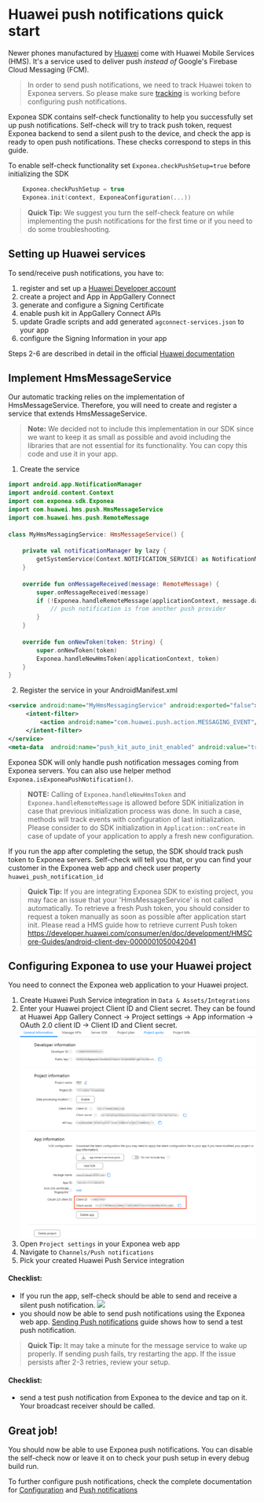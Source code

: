 
# Huawei push notifications quick start

Newer phones manufactured by [Huawei](https://huaweimobileservices.com/)  come with Huawei Mobile Services (HMS). It's a service used to deliver push _instead of_ Google's Firebase Cloud Messaging (FCM).

> In order to send push notifications, we need to track Huawei token to Exponea servers. So please make sure [tracking](./TRACKING.md) is working before configuring push notifications.

Exponea SDK contains self-check functionality to help you successfully set up push notifications. Self-check will try to track push token, request Exponea backend to send a silent push to the device, and check the app is ready to open push notifications. These checks correspond to steps in this guide.

To enable self-check functionality set `Exponea.checkPushSetup=true` before initializing the SDK

``` kotlin
    Exponea.checkPushSetup = true
    Exponea.init(context, ExponeaConfiguration(...))
```

> **Quick Tip:** We suggest you turn the self-check feature on while implementing the push notifications for the first time or if you need to do some troubleshooting.

## Setting up Huawei services
To send/receive push notifications, you have to:
1. register and set up a [Huawei Developer account](https://developer.huawei.com/consumer/en/console)
2. create a project and App in AppGallery Connect
3. generate and configure a Signing Certificate
4. enable push kit in AppGallery Connect APIs
5. update Gradle scripts and add generated `agconnect-services.json` to your app
6. configure the Signing Information in your app

Steps 2-6 are described in detail in the official [Huawei documentation](https://developer.huawei.com/consumer/en/codelab/HMSPreparation/index.html#0)

## Implement HmsMessageService

Our automatic tracking relies on the implementation of HmsMessageService. Therefore, you will need to create and register a service that extends HmsMessageService.

> **Note:** We decided not to include this implementation in our SDK since we want to keep it as small as possible and avoid including the libraries that are not essential for its functionality. You can copy this code and use it in your app.

1. Create the service
``` kotlin
import android.app.NotificationManager  
import android.content.Context  
import com.exponea.sdk.Exponea  
import com.huawei.hms.push.HmsMessageService  
import com.huawei.hms.push.RemoteMessage

class MyHmsMessagingService: HmsMessageService() {

    private val notificationManager by lazy {
        getSystemService(Context.NOTIFICATION_SERVICE) as NotificationManager
    }

    override fun onMessageReceived(message: RemoteMessage) {
        super.onMessageReceived(message)
        if (!Exponea.handleRemoteMessage(applicationContext, message.dataOfMap, notificationManager)) {
            // push notification is from another push provider
        }
    }

    override fun onNewToken(token: String) {
        super.onNewToken(token)
        Exponea.handleNewHmsToken(applicationContext, token)
    }
}
```

2. Register the service in your AndroidManifest.xml
```xml
<service android:name="MyHmsMessagingService" android:exported="false">  
     <intent-filter> 
         <action android:name="com.huawei.push.action.MESSAGING_EVENT"/>  
     </intent-filter>
</service>  
<meta-data  android:name="push_kit_auto_init_enabled" android:value="true"/>
```
Exponea SDK will only handle push notification messages coming from Exponea servers. You can also use helper method `Exponea.isExponeaPushNotification()`.

> **NOTE:** Calling of `Exponea.handleNewHmsToken` and `Exponea.handleRemoteMessage` is allowed before SDK initialization in case that previous initialization process was done. In such a case, methods will track events with configuration of last initialization. Please consider to do SDK initialization in `Application::onCreate` in case of update of your application to apply a fresh new configuration.

If you run the app after completing the setup, the SDK should track push token to Exponea servers. Self-check will tell you that, or you can find your customer in the Exponea web app and check user property `huawei_push_notification_id`

> **Quick Tip:** If you are integrating Exponea SDK to existing project, you may face an issue that your 'HmsMessageService' is not called automatically.
> To retrieve a fresh Push token, you should consider to request a token manually as soon as possible after application start init.
> Please read a HMS guide how to retrieve current Push token https://developer.huawei.com/consumer/en/doc/development/HMSCore-Guides/android-client-dev-0000001050042041

## Configuring Exponea to use your Huawei project 
 You need to connect the Exponea web application to your Huawei project.
   1. Create Huawei Push Service integration in `Data & Assets/Integrations` 
   2. Enter your Huawei project Client ID and Client secret. They can be found at Huawei App Gallery Connect -> Project settings -> App information -> OAuth 2.0 client ID -> Client ID and Client secret. 
   ![](pics/huawei1.png)
   3. Open `Project settings` in your Exponea web app
   4. Navigate to `Channels/Push notifications`
   5. Pick your created Huawei Push Service integration

 #### Checklist:
  - If you run the app, self-check should be able to send and receive a silent push notification. 
  ![](pics/self-check.png)
  - you should now be able to send push notifications using the Exponea web app. [Sending Push notifications](./PUSH_SEND.md) guide shows how to send a test push notification.

> **Quick Tip:** It may take a minute for the message service to wake up properly. If sending push fails, try restarting the app. If the issue persists after 2-3 retries, review your setup.

 #### Checklist:
 - send a test push notification from Exponea to the device and tap on it. Your broadcast receiver should be called.

## Great job!
 You should now be able to use Exponea push notifications. You can disable the self-check now or leave it on to check your push setup in every debug build run. 
 
  To further configure push notifications, check the complete documentation for [Configuration](../Documentation/CONFIG.md) and [Push notifications](../Documentation/PUSH.md)
